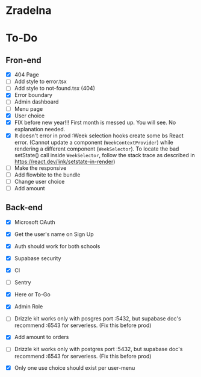 # Zradelna

# To-Do

## Fron-end

- [x] 404 Page
- [ ] Add style to error.tsx
- [ ] Add style to not-found.tsx (404)
- [x] Error boundary
- [ ] Admin dashboard
- [ ] Menu page
- [x] User choice
- [x] FIX before new year!!! First month is messed up. You will see. No explanation needed.
- [x] It doesn't error in prod :Week selection hooks create some bs React error. (Cannot update a component (`WeekContextProvider`) while rendering a different component (`WeekSelector`). To locate the bad setState() call inside `WeekSelector`, follow the stack trace as described in https://react.dev/link/setstate-in-render)
- [ ] Make the <WeekSelector /> responsive
- [ ] Add flowbite to the bundle
- [ ] Change user choice
- [ ] Add amount

## Back-end

- [x] Microsoft OAuth
- [x] Get the user's name on Sign Up
- [x] Auth should work for both schools
- [x] Supabase security
- [x] CI
- [ ] Sentry
- [x] Here or To-Go
- [x] Admin Role
- [ ] Drizzle kit works only with posgres port :5432, but supabase doc's recommend :6543 for serverless. (Fix this before prod)
- [x] Add amount to orders
- [ ] Drizzle kit works only with postgres port :5432, but supabase doc's recommend :6543 for serverless. (Fix this before prod)
- [x] Only one use choice should exist per user-menu

